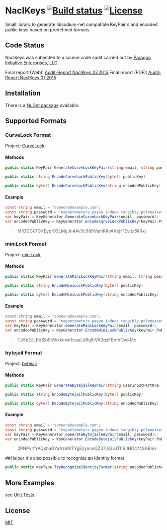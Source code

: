 # NaclKeys [![Build status](https://img.shields.io/appveyor/ci/bitbeans/NaclKeys.svg?style=flat-square)](https://ci.appveyor.com/project/bitbeans/naclkeys)  [![License](http://img.shields.io/badge/license-MIT-green.svg?style=flat-square)](https://github.com/bitbeans/NaclKeys/blob/master/LICENSE)
Small library to generate libsodium-net compatible KeyPair`s and encoded public keys based on predefined formats.

## Code Status

NaclKeys was subjected to a source code audit carried out by  [Paragon Initiative Enterprises, LLC](https://paragonie.com/).

Final report (Web): [Audit-Report NaclKeys 07.2015](https://paragonie.com/audit/2QB0t20PnxjevVA0)
Final report (PDF): [Audit-Report NaclKeys 07.2015](https://paragonie.com/static/audit-reports/2015/07/NaclKeys.pdf)

## Installation

There is a [NuGet package](https://www.nuget.org/packages/NaclKeys/) available.

## Supported Formats

### CurveLock Format
Project: [CurveLock](https://github.com/adamcaudill/CurveLock)
#### Methods
```csharp
public static KeyPair GenerateCurveLockKeyPair(string email, string password)
```
```csharp
public static string EncodeCurveLockPublicKey(byte[] publicKey)
```
```csharp
public static byte[] DecodeCurveLockPublicKey(string encodedPublicKey)
```
#### Example
```csharp
const string email = "someone@example.com";
const string password = "magnetometers payee induce tangibly polonaises unrestricted oilfield";
var keyPair = KeyGenerator.GenerateCurveLockKeyPair(email, password);
var encodedPublicKey = KeyGenerator.EncodeCurveLockPublicKey(keyPair.PublicKey);
```
> MrDDGk7GYEypr93LMgJn4Av3c98fWamRKvAKbjrTEvjtz5kRxj

### miniLock Format
Project: [miniLock](https://github.com/kaepora/miniLock)
#### Methods
```csharp
public static KeyPair GenerateMiniLockKeyPair(string email, string password)
```
```csharp
public static string EncodeMiniLockPublicKey(byte[] publicKey)
```
```csharp
public static byte[] DecodeMiniLockPublicKey(string encodedPublicKey)
```
#### Example
```csharp
const string email = "someone@example.com";
const string password = "magnetometers payee induce tangibly polonaises unrestricted oilfield";
var keyPair = KeyGenerator.GenerateMiniLockKeyPair(email, password);
var encodedPublicKey = KeyGenerator.EncodeMiniLockPublicKey(keyPair.PublicKey);
```
> Cz5bEJLKdSib9kWxkmskExaaLdRg8tVA2qsFBnfdQwkMe

### bytejail Format
Project: [bytejail](https://bytejail.com)
#### Methods
```csharp
public static KeyPair GenerateBytejailKeyPair(string userInputPartOne, string userInputPartTwo)
```
```csharp
public static string EncodeBytejailPublicKey(byte[] publicKey)
```
```csharp
public static byte[] DecodeBytejailPublicKey(string encodedPublicKey)
```
#### Example
```csharp
const string email = "someone@example.com";
const string password = "magnetometers payee induce tangibly polonaises unrestricted oilfield";
var keyPair = KeyGenerator.GenerateBytejailKeyPair(email, password);
var encodedPublicKey = KeyGenerator.EncodeBytejailPublicKey(keyPair.PublicKey);
```
> 2PNPvrfYAQxhaGYaAzsWTYgEzymmQZ37jG2vJThBJHDcY4SABnH

##Helper
It`s also possible to recognize an identity format

```csharp
public static KeyType TryRecognizeIdentityFormat(string encodedPublicKey, bool validate = true)
```

## More Examples
see [Unit Tests](https://github.com/bitbeans/NaclKeys/tree/master/Tests)

## License
[MIT](https://en.wikipedia.org/wiki/MIT_License)